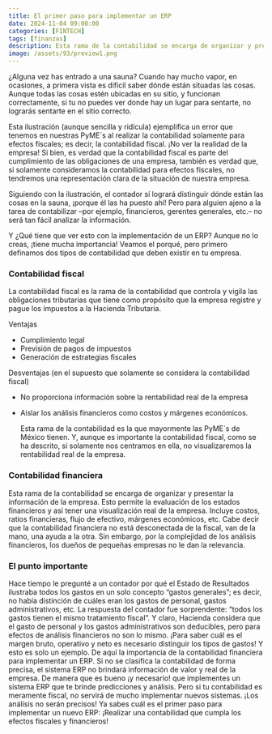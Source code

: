```yaml
---
title: El primer paso para implementar un ERP
date: 2024-11-04 09:00:00 
categories: [FINTECH]
tags: [finanzas]
description: Esta rama de la contabilidad se encarga de organizar y presentar la información de la empresa. 
image: /assets/93/preview1.png
---
```


¿Alguna vez has entrado a una sauna? Cuando hay mucho vapor, en ocasiones, a primera vista es difícil saber dónde están situadas las cosas. Aunque todas las cosas estén ubicadas en su sitio, y funcionan correctamente, 
si tu no puedes ver donde hay un lugar para sentarte, no lograrás sentarte en el sitio correcto.

Esta ilustración (aunque sencilla y ridícula) ejemplifica un error que tenemos en nuestras PyME´s al realizar la contabilidad solamente para efectos fiscales; es decir, la contabilidad fiscal. ¡No ver la realidad de la empresa! Si bien, es verdad que la contabilidad fiscal es parte del cumplimiento de las obligaciones de una empresa, también es verdad que, si solamente consideramos la contabilidad para efectos fiscales, no tendremos una representación clara de la situación de nuestra empresa.

Siguiendo con la ilustración, el contador sí logrará distinguir dónde están las cosas en la sauna, ¡porque él las ha puesto ahí! Pero para alguien ajeno a la tarea de contabilizar –por ejemplo, financieros, gerentes generales, etc.– no será tan fácil analizar la información.

Y ¿Qué tiene que ver esto con la implementación de un ERP? Aunque no lo creas, ¡tiene mucha importancia! Veamos el porqué, pero primero definamos dos tipos de contabilidad que deben existir en tu empresa.

### Contabilidad fiscal

La contabilidad fiscal es la rama de la contabilidad que controla y vigila las obligaciones tributarias que tiene como propósito que la empresa registre y pague los impuestos a la Hacienda Tributaria.

Ventajas

- Cumplimiento legal
- Previsión de pagos de impuestos
- Generación de estrategias fiscales

Desventajas (en el supuesto que solamente se considera la contabilidad fiscal)

- No proporciona información sobre la rentabilidad real de la empresa
- Aislar los análisis financieros como costos y márgenes económicos.

  Esta rama de la contabilidad es la que mayormente las PyME´s de México tienen. Y, aunque es importante la contabilidad fiscal, como se ha descrito, si solamente nos centramos en ella, no visualizaremos la rentabilidad real de la empresa.

### Contabilidad financiera

Esta rama de la contabilidad se encarga de organizar y presentar la información de la empresa. Esto permite la evaluación de los estados financieros y así tener una visualización real de la empresa. Incluye costos, ratios financieras, flujo de efectivo, márgenes económicos, etc.
Cabe decir que la contabilidad financiera no está desconectada de la fiscal, van de la mano, una ayuda a la otra. Sin embargo, por la complejidad de los análisis financieros, los dueños de pequeñas empresas no le dan la relevancia.

### El punto importante

Hace tiempo le pregunté a un contador por qué el Estado de Resultados ilustraba todos los gastos en un solo concepto “gastos generales”; es decir, no había distinción de cuáles eran los gastos de personal, gastos administrativos, etc. La respuesta del contador fue sorprendente: “todos los gastos tienen el mismo tratamiento fiscal”. Y claro, Hacienda considera que el gasto de personal y los gastos administrativos son deducibles, pero para efectos de análisis financieros no son lo mismo. ¡Para saber cuál es el margen bruto, operativo y neto es necesario distinguir los tipos de gastos! Y esto es solo un ejemplo. De aquí la importancia de la contabilidad financiera para implementar un ERP. Si no se clasifica la contabilidad de forma precisa, el sistema ERP no brindará información de valor y real de la empresa.
De manera que es bueno ¡y necesario! que implementes un sistema ERP que te brinde predicciones y análisis. Pero si tu contabilidad es meramente fiscal, no servirá de mucho implementar nuevos sistemas. ¡Los análisis no serán precisos!
Ya sabes cuál es el primer paso para implementar un nuevo ERP: ¡Realizar una contabilidad que cumpla los efectos fiscales y financieros!


